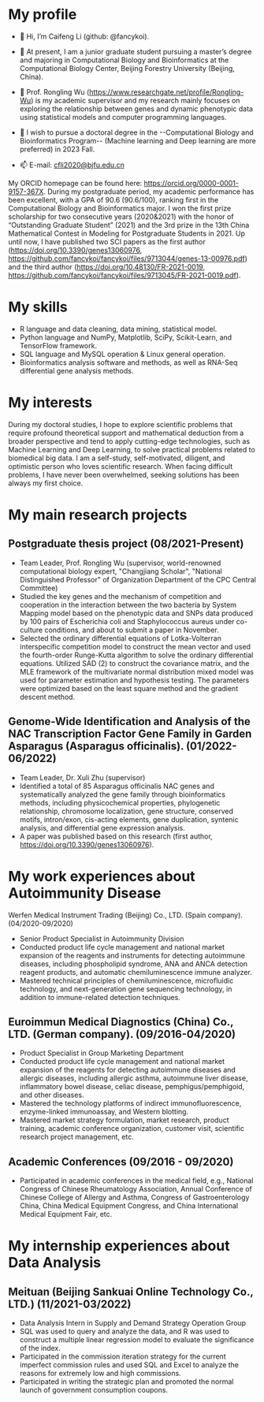 # My profile

- 👋 Hi, I’m Caifeng Li (github: @fancykoi).

- 💞️ At present, I am a junior graduate student pursuing a master’s degree and majoring in Computational Biology and Bioinformatics at the Computational Biology Center, Beijing Forestry University (Beijing, China).

- 🌱 Prof. Rongling Wu (https://www.researchgate.net/profile/Rongling-Wu) is my academic supervisor and my research mainly focuses on exploring the relationship between genes and dynamic phenotypic data using statistical models and computer programming languages.

- 👀 I wish to pursue a doctoral degree in the --Computational Biology and Bioinformatics Program-- (Machine learning and Deep learning are more preferred) in 2023 Fall.

- 📫 E-mail: cfli2020@bjfu.edu.cn



My ORCID homepage can be found here: https://orcid.org/0000-0001-9157-367X. During my postgraduate period, my academic performance has been excellent, with a GPA of 90.6 (90.6/100), ranking first in the Computational Biology and Bioinformatics major. I won the first prize scholarship for two consecutive years (2020&2021) with the honor of “Outstanding Graduate Student” (2021) and the 3rd prize in the 13th China Mathematical Contest in Modeling for Postgraduate Students in 2021. Up until now, I have published two SCI papers as the first author (https://doi.org/10.3390/genes13060976, https://github.com/fancykoi/fancykoi/files/9713044/genes-13-00976.pdf) and the third author (https://doi.org/10.48130/FR-2021-0019, https://github.com/fancykoi/fancykoi/files/9713045/FR-2021-0019.pdf).

# My skills
- R language and data cleaning, data mining, statistical model.
- Python language and NumPy, Matplotlib, SciPy, Scikit-Learn, and TensorFlow framework.
- SQL language and MySQL operation & Linux general operation.
- Bioinformatics analysis software and methods, as well as RNA-Seq differential gene analysis methods.

# My interests
During my doctoral studies, I hope to explore scientific problems that require profound theoretical support and mathematical deduction from a broader perspective and tend to apply cutting-edge technologies, such as Machine Learning and Deep Learning, to solve practical problems related to biomedical big data. I am a self-study, self-motivated, diligent, and optimistic person who loves scientific research. When facing difficult problems, I have never been overwhelmed, seeking solutions has been always my first choice.

# My main research projects

## Postgraduate thesis project (08/2021-Present)
- Team Leader, Prof. Rongling Wu (supervisor, world-renowned computational biology expert, "Changjiang Scholar", "National Distinguished Professor" of Organization Department of the CPC Central Committee)
- Studied the key genes and the mechanism of competition and cooperation in the interaction between the two bacteria by System Mapping model based on the phenotypic data and SNPs data produced by 100 pairs of Escherichia coli and Staphylococcus aureus under co-culture conditions, and about to submit a paper in November.
- Selected the ordinary differential equations of Lotka-Volterran interspecific competition model to construct the mean vector and used the fourth-order Runge-Kutta algorithm to solve the ordinary differential equations. Utilized SAD (2) to construct the covariance matrix, and the MLE framework of the multivariate normal distribution mixed model was used for parameter estimation and hypothesis testing. The parameters were optimized based on the least square method and the gradient descent method.

## Genome-Wide Identification and Analysis of the NAC Transcription Factor Gene Family in Garden Asparagus (Asparagus officinalis). (01/2022-06/2022)
- Team Leader, Dr. Xuli Zhu (supervisor)
- Identified a total of 85 Asparagus officinalis NAC genes and systematically analyzed the gene family through bioinformatics methods, including physicochemical properties, phylogenetic relationship, chromosome localization, gene structure, conserved motifs, intron/exon, cis-acting elements, gene duplication, syntenic analysis, and differential gene expression analysis.
- A paper was published based on this research (first author, https://doi.org/10.3390/genes13060976).



# My work experiences about Autoimmunity Disease

Werfen Medical Instrument Trading (Beijing) Co., LTD. (Spain company). (04/2020-09/2020)
- Senior Product Specialist in Autoimmunity Division
- Conducted product life cycle management and national market expansion of the reagents and instruments for detecting autoimmune diseases, including phospholipid syndrome, ANA and ANCA detection reagent products, and automatic chemiluminescence immune analyzer.
- Mastered technical principles of chemiluminescence, microfluidic technology, and next-generation gene sequencing technology, in addition to immune-related detection techniques.

## Euroimmun Medical Diagnostics (China) Co., LTD. (German company). (09/2016-04/2020)
- Product Specialist in Group Marketing Department
- Conducted product life cycle management and national market expansion of the reagents for detecting autoimmune diseases and allergic diseases, including allergic asthma, autoimmune liver disease, inflammatory bowel disease, celiac disease, pemphigus/pemphigoid, and other diseases.
- Mastered the technology platforms of indirect immunofluorescence, enzyme-linked immunoassay, and Western blotting.
- Mastered market strategy formulation, market research, product training, academic conference organization, customer visit, scientific research project management, etc.

## Academic Conferences (09/2016 - 09/2020)
- Participated in academic conferences in the medical field, e.g., National Congress of Chinese Rheumatology Association, Annual Conference of Chinese College of Allergy and Asthma, Congress of Gastroenterology China, China Medical Equipment Congress, and China International Medical Equipment Fair, etc.

# My internship experiences about Data Analysis

## Meituan (Beijing Sankuai Online Technology Co., LTD.) (11/2021-03/2022)
- Data Analysis Intern in Supply and Demand Strategy Operation Group
- SQL was used to query and analyze the data, and R was used to construct a multiple linear regression model to evaluate the significance of the index.
- Participated in the commission iteration strategy for the current imperfect commission rules and used SQL and Excel to analyze the reasons for extremely low and high commissions.
- Participated in writing the strategic plan and promoted the normal launch of government consumption coupons.


<!---
fancykoi/fancykoi is a ✨ special ✨ repository because its `README.md` (this file) appears on your GitHub profile.
You can click the Preview link to take a look at your changes.
--->
